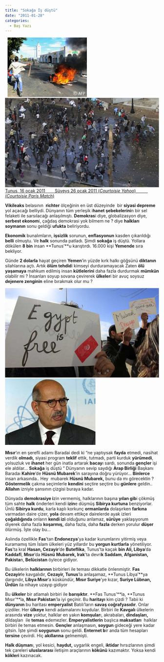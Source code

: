 ```yaml
---
title: "Sokağa İş düştü"
date: "2011-01-28"
categories: 
  - Baş Yazı
---
```


   [![37424_tunus-olaylar-cikti.jpg](../uploads/2011/01/37424_tunus-olaylar-cikti.jpg)](../uploads/2011/01/37424_tunus-olaylar-cikti.jpg "37424_tunus-olaylar-cikti.jpg")[![cailloux_.jpg](../uploads/2011/01/cailloux_.jpg) Tunus, 16 ocak 2011        Süveyş 26 ocak 2011 (_Courtoisie Yahoo_)           (_Courtoisie Paris Match_)](../uploads/2011/01/cailloux_.jpg "cailloux_.jpg")[](../uploads/2011/01/37424_tunus-olaylar-cikti.jpg "37424_tunus-olaylar-cikti.jpg")

**Vikileaks** belasının  **richter** ölçeğinin en üst düzeyinde  bir **siyasi depreme** yol açacağı belliydi. Dünyanın tüm yerleşik i**hanet şebekelerini**n bir sel felaketi ile sarsılacağı anlaşılmıştı. **Demokras**i diye, globalizasyon diye, **serbest ekonom**i, çağdaş demokrasi yok bilmem ne ? diye **halkları soymanın** sonu geldiği **ufukta** beliriyordu.

**Ekonomik** bunalımların, **işsizlik** sorunun, **enflasyonun** kasden çıkarıldığı **belli** olmuştu. Ve **halk** sonunda patladı. Şimdi **sokağa** iş düştü. Yollara dökülen **8 bin** insan **Tunus’**u karıştırdı. 16.000 kişi **Yemende** sıra bekliyor.

Günde **2 dolarla** hayat geçiren **Yemen**’in yüzde kırk halkı göğsünü **diktanın** silahlarına açtı. Artık **ölüm tehdid**i kimseyi durduramayacak Zaten **ölü yaşamaya** mahkum edilmiş insan **kütlelerini** daha fazla durdurmak **mümkün** olabilir mi ? İnsanları soyup sovana çevirerek **ülkeler**i bir avuç soysuz **dejenere zenginin** eline bırakmak olur mu ?

 [![miszir.jpg](../uploads/2011/01/miszir.jpg)](../uploads/2011/01/miszir.jpg "miszir.jpg")[![misir-da-el-baradei.jpg](../uploads/2011/01/misir-da-el-baradei.jpg)](../uploads/2011/01/misir-da-el-baradei.jpg "misir-da-el-baradei.jpg")

**Mısır**’ın en şerefli adamı Baradai dedi ki “ne yaptıysak **fayda** etmedi, nasihat verdik **olmadı,** siyasi program **teklif** ettik, tutmadı, parti kurduk **yürümedi**, yolsuzluk ve **ihanet** her gün inatla artarak **bacay**ı sardı, sonunda **gençler** işi ele aldılar… **Sokağa** iş düştü ” Dünyanın sevip saydığı **Arap Birliği** Başkanı Baradaı **Kahire**’de **Hüsnü Mubarek**’in sarayına doğru yürüyor... **Binlerce** insan arkasında.. Hey  mubarek **Hüsnü Mubarek,** bunu da mı görecektin ? **Göstermelik** çakma seçimlerle **kendini** seçtire seçtire bu **günlere** geldin.. **Allahın** izniyle şansının çizgisi buraya kadar.

Dünyada **demokrasiye i**zin vermemiş, halklarının başına **yılan gib**i çökmüş  tüm sahte **halk** önderleri kendi **izin**e düşmüş **Sibirya kurtuna** benziyorlar. Ünlü **Sibirya kurdu**, karla kaplı korkunç **ormanlarda** dolaşırken **farkına** varmadan daire çizer, **yola** devam ettikçe dairelerde ayak izleri **çoğaldığında** onların **kendi izi** olduğunu anlamaz, **sürüye** yaklaşıyorum diyerek daha fazla **koşarmış,** daha fazla, daha **fazla** derken yorulur **düşer** ölürmüş. İşte olay bu...

Aslında özellikle **Fas**’tan **Endonezya**’ya kadar kurumlarını yitirmiş veya kuramamış tüm İslam ülkeleri yüz yıllardır bu **yorgun kurtlarla** yönetiliyor. **Fas**’ta kral **Hasan, Cezayir**’de **Buteflika**, Tunus’ta kaçak **bin Ali, Libya**’da **Kaddafî**, **Mısır**’da **Hüsnü** **Mubarek, Irak**’ta devri**k Saddam**, **Afganistan,** **Pakista**n, **Belücistan** öylece gidiyor.

Bu ülkelerin **halklarının** birbirleri ile teması dikkatle önlenmiştir. **Fas Cezayir**le kavgalıdır, **Cezayir, Tunus**’la anlaşamaz, **Tunus Libya’**ya dargındır, **Libya Mısır**’a küskündür, **Mısır Suriye**’ye kızar, **Suriye Lübnan, Ürdün** ila nihaye uzayıp gidiyor

Bu **ülkeler** bir atlamalı birbiri ile **barışıktır**. **Fas Tunus’**la, **Tunus Mısır’**la, **Mısır Pakistan**’la iyi geçinir. Bu **haritayı** kim çizdi ? Tabii ki **dünyanın** bu haritası **emperyalist** Batılı’ların **savaş coğrafyasıdır**. Onlar çizdiler. Her **ülkeye** kendi adamalarını koydular. Birbiri ile **Kavgalı** ülkelerin arasında **vize** yoktur, halklar en yakın **komşular**ı, akrabaları, **dindaşları,** dildaşları  ile **temas** edemezler. **Emperyalistlerin** başlıca **maksatları**  halklar birbiri ile temas etmesin. **Gençler** anlaşmasın, **soygun** gideceği yere kadar gitsin. İşte şimdi **soygunun** sonu geldi. **Enternet b**ir anda tüm hesapları **tersine** çevirdi. Hiç **akıllarına** gelmemişti.

**Halk düşman**ı, yol kesici, **haydut,** uygarlık engeli, **iktidar** hırsızlarının şimdi tek çareleri **uluslararası** iletişim araçlarının **kökünü** kazımaktır. Yoksa kendi **kökleri** kazınacak.
